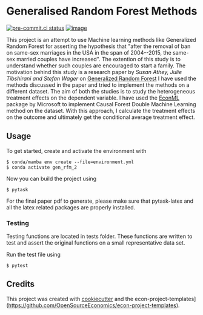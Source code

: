 Generalised Random Forest Methods
=================================



[![pre-commit.ci status](https://results.pre-commit.ci/badge/github/Krish26-2000/generalised_random_forest_methods/main.svg)](https://results.pre-commit.ci/latest/github/Krish26-2000/generalised_random_forest_methods/main)
[![image](https://img.shields.io/badge/code%20style-black-000000.svg)](https://github.com/ambv/black)


This project is an attempt to use Machine learning methods like Generalized Random Forest for asserting the hypothesis that
    "after the removal of ban on same-sex marriages in the USA in the span of 2004--2015, the same-sex married couples have increased".
    The extention of this study is to understand whether such couples are encouraged to start a family.
    The motivation behind this
    study is a research paper by _Susan Athey, Julie Tibshirani and Stefan Wager_ on [Generalized Random Forest](https://arxiv.org/pdf/1610.01271)
    I have used the methods discussed in the paper and tried to implement the methods on a different dataset.
    The aim of both the studies is to study the heterogeneous treatment effects on the dependent variable.
    I have used the [EconML](https://github.com/py-why/econml) package by Microsoft to implement Causal Forest Double Machine Learning method on the dataset.
    With this approach, I calculate the treatment effects on the outcome and ultimately get the conditional average treatment effect.

## Usage

To get started, create and activate the environment with

    $ conda/mamba env create --file=environment.yml
    $ conda activate gen_rfm_2

Now you can build the project using

    $ pytask

For the final paper pdf to generate, please make sure that pytask-latex and all the latex related packages 
are properly installed.

### Testing 

Testing functions are located in tests folder. These functions are written to test and assert the original 
functions on a small representative data set.

Run the test file using

    $ pytest

## Credits

This project was created with [cookiecutter](https://github.com/audreyr/cookiecutter)
and the
econ-project-templates](https://github.com/OpenSourceEconomics/econ-project-templates).
